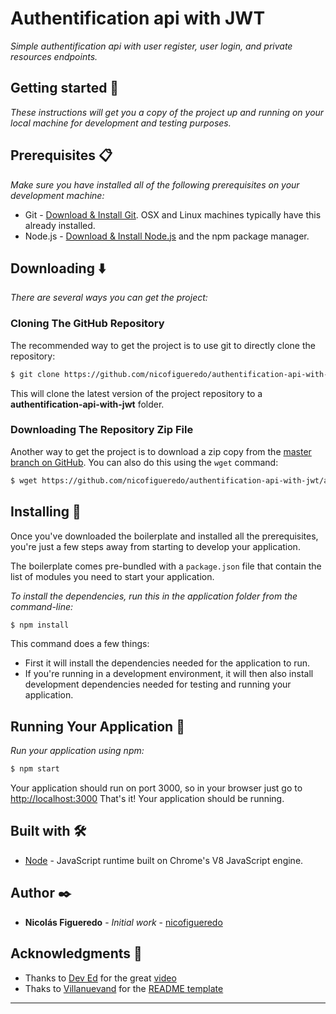 # Authentification api with JWT

_Simple authentification api with user register, user login, and private resources endpoints._

## Getting started 🚀

_These instructions will get you a copy of the project up and running on your local machine for development and testing purposes._

## Prerequisites 📋

_Make sure you have installed all of the following prerequisites on your development machine:_

* Git - [Download & Install Git](https://git-scm.com/downloads). OSX and Linux machines typically have this already installed.
* Node.js - [Download & Install Node.js](https://nodejs.org/en/download/) and the npm package manager.

## Downloading :arrow_down:
_There are several ways you can get the project:_

### Cloning The GitHub Repository
The recommended way to get the project is to use git to directly clone the repository:

```bash
$ git clone https://github.com/nicofigueredo/authentification-api-with-jwt.git
```

This will clone the latest version of the project repository to a **authentification-api-with-jwt** folder.

### Downloading The Repository Zip File
Another way to get the project is to download a zip copy from the [master branch on GitHub](https://github.com/nicofigueredo/authentification-api-with-jwt/archive/master.zip). You can also do this using the `wget` command:

```bash
$ wget https://github.com/nicofigueredo/authentification-api-with-jwt/archive/master.zip -O authentification-api-with-jwt.zip && unzip authentification-api-with-jwt.zip && rm authentification-api-with-jwt.zip
```

## Installing 🔧

Once you've downloaded the boilerplate and installed all the prerequisites, you're just a few steps away from starting to develop your application.

The boilerplate comes pre-bundled with a `package.json` file that contain the list of modules you need to start your application.

_To install the dependencies, run this in the application folder from the command-line:_

```bash
$ npm install
```

This command does a few things:
* First it will install the dependencies needed for the application to run.
* If you're running in a development environment, it will then also install development dependencies needed for testing and running your application.

## Running Your Application :running:

_Run your application using npm:_

```bash
$ npm start
```

Your application should run on port 3000, so in your browser just go to [http://localhost:3000](http://localhost:3000)
That's it! Your application should be running.


## Built with 🛠️

* [Node](https://nodejs.org/es/) - JavaScript runtime built on Chrome's V8 JavaScript engine.

## Author ✒️

* **Nicolás Figueredo** - *Initial work* - [nicofigueredo](https://github.com/nicofigueredo)

## Acknowledgments 🎁

* Thanks to [Dev Ed](https://www.youtube.com/channel/UClb90NQQcskPUGDIXsQEz5Q) for the great [video](https://www.youtube.com/watch?v=2jqok-WgelI)
* Thaks to [Villanuevand](https://gist.github.com/Villanuevand) for the [README template](https://gist.github.com/Villanuevand/6386899f70346d4580c723232524d35a)
---

